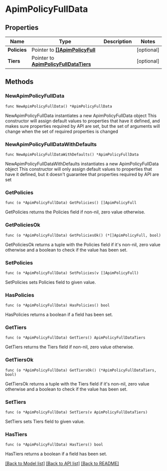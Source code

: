 # ApimPolicyFullData

## Properties

Name | Type | Description | Notes
------------ | ------------- | ------------- | -------------
**Policies** | Pointer to [**[]ApimPolicyFull**](ApimPolicyFull.md) |  | [optional] 
**Tiers** | Pointer to [**ApimPolicyFullDataTiers**](ApimPolicyFullDataTiers.md) |  | [optional] 

## Methods

### NewApimPolicyFullData

`func NewApimPolicyFullData() *ApimPolicyFullData`

NewApimPolicyFullData instantiates a new ApimPolicyFullData object
This constructor will assign default values to properties that have it defined,
and makes sure properties required by API are set, but the set of arguments
will change when the set of required properties is changed

### NewApimPolicyFullDataWithDefaults

`func NewApimPolicyFullDataWithDefaults() *ApimPolicyFullData`

NewApimPolicyFullDataWithDefaults instantiates a new ApimPolicyFullData object
This constructor will only assign default values to properties that have it defined,
but it doesn't guarantee that properties required by API are set

### GetPolicies

`func (o *ApimPolicyFullData) GetPolicies() []ApimPolicyFull`

GetPolicies returns the Policies field if non-nil, zero value otherwise.

### GetPoliciesOk

`func (o *ApimPolicyFullData) GetPoliciesOk() (*[]ApimPolicyFull, bool)`

GetPoliciesOk returns a tuple with the Policies field if it's non-nil, zero value otherwise
and a boolean to check if the value has been set.

### SetPolicies

`func (o *ApimPolicyFullData) SetPolicies(v []ApimPolicyFull)`

SetPolicies sets Policies field to given value.

### HasPolicies

`func (o *ApimPolicyFullData) HasPolicies() bool`

HasPolicies returns a boolean if a field has been set.

### GetTiers

`func (o *ApimPolicyFullData) GetTiers() ApimPolicyFullDataTiers`

GetTiers returns the Tiers field if non-nil, zero value otherwise.

### GetTiersOk

`func (o *ApimPolicyFullData) GetTiersOk() (*ApimPolicyFullDataTiers, bool)`

GetTiersOk returns a tuple with the Tiers field if it's non-nil, zero value otherwise
and a boolean to check if the value has been set.

### SetTiers

`func (o *ApimPolicyFullData) SetTiers(v ApimPolicyFullDataTiers)`

SetTiers sets Tiers field to given value.

### HasTiers

`func (o *ApimPolicyFullData) HasTiers() bool`

HasTiers returns a boolean if a field has been set.


[[Back to Model list]](../README.md#documentation-for-models) [[Back to API list]](../README.md#documentation-for-api-endpoints) [[Back to README]](../README.md)


